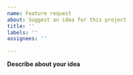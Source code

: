 ```yaml
---
name: Feature request
about: Suggest an idea for this project
title: ''
labels: ''
assignees: ''

---
```


**Describe about your idea**
